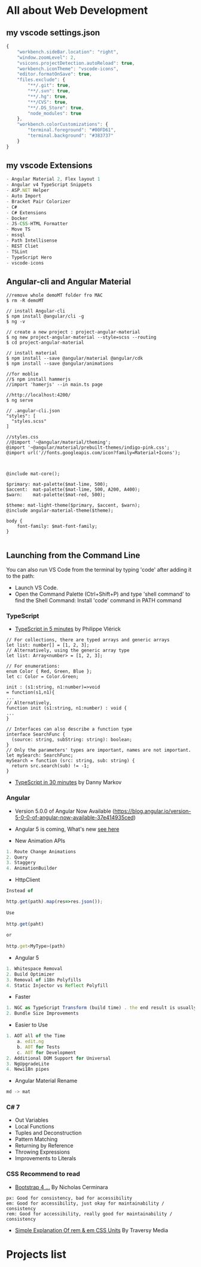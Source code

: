 # All about Web Development

## my vscode settings.json

```javascript
{
    "workbench.sideBar.location": "right",
    "window.zoomLevel": 2,
    "vsicons.projectDetection.autoReload": true,
    "workbench.iconTheme": "vscode-icons",
    "editor.formatOnSave": true,
    "files.exclude": {
        "**/.git": true,
        "**/.svn": true,
        "**/.hg": true,
        "**/CVS": true,
        "**/.DS_Store": true,
        "node_modules": true
    },
    "workbench.colorCustomizations": {
        "terminal.foreground": "#00FD61",
        "terminal.background": "#383737"
    }
}


```
## my vscode Extensions

```javascript
- Angular Material 2, Flex layout 1
- Angular v4 TypeScript Snippets
- ASP.NET Helper
- Auto Import
- Bracket Pair Colorizer
- C#
- C# Extensions
- Docker
- JS-CSS-HTML Formatter
- Move TS
- mssql
- Path Intellisense
- REST Cliet
- TSLint
- TypeScript Hero
- vscode-icons


```

## Angular-cli and Angular Material
```
//remove whole demoMT folder fro MAC
$ rm -R demoMT

// install Angular-cli
$ npm install @angular/cli -g
$ ng -v

// create a new project : project-angular-material
$ ng new project-angular-material --style=scss --routing
$ cd project-angular-material

// install material
$ npm install --save @angular/material @angular/cdk
$ npm install --save @angular/animations

//for moblie
//$ npm install hammerjs
//import 'hamerjs' --in main.ts page

//http://localhost:4200/
$ ng serve

// .angular-cli.json 
"styles": [
  "styles.scss"
]

//styles.css
//@import '~@angular/material/theming';
@import '~@angular/material/prebuilt-themes/indigo-pink.css';
@import url('//fonts.googleapis.com/icon?family=Material+Icons'); 



@include mat-core();

$primary: mat-palette($mat-lime, 500);
$accent:  mat-palette($mat-lime, 500, A200, A400);
$warn:    mat-palette($mat-red, 500);

$theme: mat-light-theme($primary, $accent, $warn);
@include angular-material-theme($theme);

body {
    font-family: $mat-font-family;
}


```
## Launching from the Command Line
You can also run VS Code from the terminal by typing 'code' after adding it to the path:

- Launch VS Code.
- Open the Command Palette (Ctrl+Shift+P) and type 'shell command' to find the Shell Command: Install 'code' command in PATH command

### TypeScript
- [TypeScript in 5 minutes](https://learnxinyminutes.com/docs/typescript/) by Philippe Vlérick
```
// For collections, there are typed arrays and generic arrays
let list: number[] = [1, 2, 3];
// Alternatively, using the generic array type
let list: Array<number> = [1, 2, 3];

```
```
// For enumerations:
enum Color { Red, Green, Blue };
let c: Color = Color.Green;
```

```
init : (s1:string, n1:number)=>void
= function(s1,n1){
...
// Alternatively,
function init (s1:string, n1:number) : void {
...
}
```

```
// Interfaces can also describe a function type
interface SearchFunc {
  (source: string, subString: string): boolean;
}
// Only the parameters' types are important, names are not important.
let mySearch: SearchFunc;
mySearch = function (src: string, sub: string) {
  return src.search(sub) != -1;
}

```
- [TypeScript in 30 minutes](https://tutorialzine.com/2016/07/learn-typescript-in-30-minutes) by Danny Markov

### Angular
- Version 5.0.0 of Angular Now Available (https://blog.angular.io/version-5-0-0-of-angular-now-available-37e414935ced)
- Angular 5 is coming, What's new [see here](https://www.youtube.com/watch?v=T83qYxlVOBw&feature=youtu.be&t=2411)

- New Animation APIs

```javascript
1. Route Change Animations
2. Query
3. Staggery
4. AnimationBuilder

```

- HttpClient
```javascript
Instead of

http.get(path).map(res=>res.json());
 
Use
 
http.get(paht)
 
or
 
http.get<MyType>(path)
```
- Angular 5
```javascript
1. Whitespace Removal
2. Build Optimizer
3. Removal of i18n Polyfills
4. Static Injector vs Reflect Polyfill
```

- Faster
```javascript
1. NGC as TypeScript Transform (build time) . the end result is usually 40% faster AOT builds
2. Bundle Size Improvements
```

- Easier to Use
```javascript
1. AOT all of the Time
    a. edit.ng
    b. AOT for Tests
    c. AOT for Development
2. Additional DOM Support for Universal
3. NgUpgradeLite
4. Newi18n pipes
```

- Angular Material Rename

```javascript
md -> mat
```

### C# 7

- Out Variables
- Local Functions
- Tuples and Deconstruction
- Pattern Matching
- Returning by Reference
- Throwing Expressions
- Improvements to Literals

### CSS Recommend to read 
 
- [Bootstrap 4 ...](https://scotch.io/tutorials/a-look-at-bootstrap-4s-new-reset-rebootcss?utm_source=SitePoint&utm_medium=email&utm_campaign=Versioning) By Nicholas Cerminara 
```
px: Good for consistency, bad for accessibility
em: Good for accessibility, just okay for maintainability / consistency
rem: Good for accessibility, really good for maintainability / consistency

```
- [Simple Explanation Of rem & em CSS Units](https://www.youtube.com/watch?v=H4UtKu11yXg&list=PLillGF-RfqbZTASqIqdvm1R5mLrQq79CU&index=26) By Traversy Media


# Projects list
